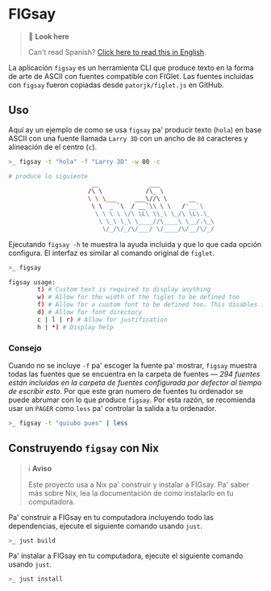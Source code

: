 # FIGsay

> 👀 **Look here**
>
> Can't read Spanish? [Click here to read this in English](/README.en.md).

La aplicación `figsay` es un herramienta CLI que produce texto en la forma de
arte de ASCII con fuentes compatible con FIGlet. Las fuentes incluidas con
`figsay` fueron copiadas desde `patorjk/figlet.js` en GitHub.

## Uso

Aquí ay un ejemplo de como se usa `figsay` pa' producir texto (`hola`) en base
ASCII con una fuente llamada `Larry 3D` con un ancho de `80` caracteres y
alineación de el centro (`c`).

```sh
>_ figsay -t "hola" -f "Larry 3D" -w 80 -c

# produce lo siguiente
                       __              ___
                      /\ \            /\_ \
                      \ \ \___     ___\//\ \      __
                       \ \  _ `\  / __`\\ \ \   /'__`\
                        \ \ \ \ \/\ \L\ \\_\ \_/\ \L\.\_
                         \ \_\ \_\ \____//\____\ \__/.\_\
                          \/_/\/_/\/___/ \/____/\/__/\/_/
```

Ejecutando `figsay -h` te muestra la ayuda incluida y que lo que cada opción
configura. El interfaz es similar al comando original de `figlet`.

```sh
>_ figsay

figsay usage:
        t) # Custom text is required to display anything
        w) # Allow for the width of the figlet to be defined too
        f) # Allow for a custom font to be defined too. This disables iterating
        d) # Allow for font directory
        c | l | r) # Allow for justification
        h | *) # Display help
```

### Consejo

Cuando no se incluye `-f` pa' escoger la fuente pa' mostrar, `figsay` muestra
todas las fuentes que se encuentra en la carpeta de fuentes — _294 fuentes están
incluidas en la carpeta de fuentes configurada por defector al tiempo de
escribir esto_. Por que este gran numero de fuentes tu ordenador se puede
abrumar con lo que produce `figsay`. Por esta razón, se recomienda usar un
`PAGER` como `less` pa' controlar la salida a tu ordenador.

```sh
>_ figsay -t "quiubo pues" | less
```

## Construyendo `figsay` con Nix

> ℹ️ **Aviso**
>
> Este proyecto usa a Nix pa' construir y instalar a FIGsay. Pa' saber más sobre
> Nix, lea la documentación de como instalarlo en tu computadora.

Pa' construir a FIGsay en tu computadora incluyendo todo las dependencias,
ejecute el siguiente comando usando `just`.

```sh
>_ just build
```

Pa' instalar a FIGsay en tu computadora, ejecute el siguiente comando usando
`just`.

```sh
>_ just install
```
